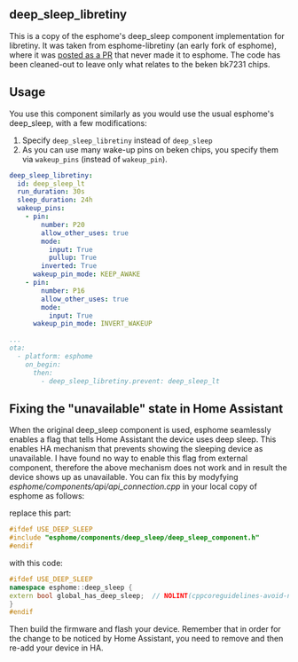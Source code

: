 ## deep_sleep_libretiny
This is a copy of the esphome's deep_sleep component implementation for libretiny. It was taken from esphome-libretiny (an early fork of esphome), where it was [posted as a PR](https://github.com/libretiny-eu/libretiny-esphome/pull/11) that never made it to esphome.
The code has been cleaned-out to leave only what relates to the beken bk7231 chips.

## Usage
You use this component similarly as you would use the usual esphome's deep_sleep, with a few modifications:
1) Specify `deep_sleep_libretiny` instead of `deep_sleep`
2) As you can use many wake-up pins on beken chips, you specify them via `wakeup_pins` (instead of `wakeup_pin`).

```yaml
deep_sleep_libretiny:
  id: deep_sleep_lt
  run_duration: 30s
  sleep_duration: 24h
  wakeup_pins:
    - pin:
        number: P20
        allow_other_uses: true
        mode: 
          input: True
          pullup: True
        inverted: True
      wakeup_pin_mode: KEEP_AWAKE
    - pin:
        number: P16
        allow_other_uses: true
        mode: 
          input: True
      wakeup_pin_mode: INVERT_WAKEUP

...
ota:
  - platform: esphome
    on_begin:
      then:
        - deep_sleep_libretiny.prevent: deep_sleep_lt
```

## Fixing the "unavailable" state in Home Assistant
When the original deep_sleep component is used, esphome seamlessly enables a flag that tells Home Assistant the device uses deep sleep. This enables HA mechanism that prevents showing the sleeping device as unavailable.
I have found no way to enable this flag from external component, therefore the above mechanism does not work and in result the device shows up as unavailable.
You can fix this by modyfying _esphome/components/api/api_connection.cpp_ in your local copy of esphome as follows:

replace this part:
```c++
#ifdef USE_DEEP_SLEEP
#include "esphome/components/deep_sleep/deep_sleep_component.h"
#endif
```

with this code:
```c++
#ifdef USE_DEEP_SLEEP
namespace esphome::deep_sleep {
extern bool global_has_deep_sleep;  // NOLINT(cppcoreguidelines-avoid-non-const-global-variables)
}
#endif
```

Then build the firmware and flash your device.
Remember that in order for the change to be noticed by Home Assistant, you need to remove and then re-add your device in HA.
